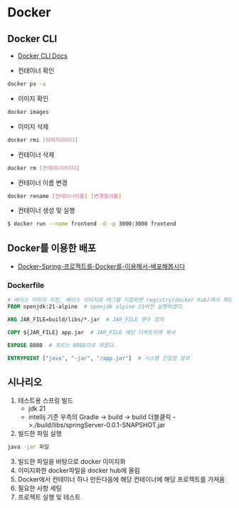 # Docker

## Docker CLI
- [Docker CLI Docs](https://docs.docker.com/reference/cli/docker/)

- 컨테이너 확인
```bash
docker ps -a
```

- 이미지 확인
```bash
docker images
```

- 이미지 삭제
```bash
docker rmi [이미지아이디]
```

- 컨테이너 삭제
```bash
docker rm [컨테이너아이디]
```

- 컨테이너 이름 변경
```bash
docker rename [컨테이너이름] [변경할이름]
```

- 컨테이너 생성 및 실행
```bash
$ docker run --name frontend -d -p 3000:3000 frontend
```

## Docker를 이용한 배포
- [Docker-Spring-프로젝트를-Docker를-이용해서-배포해봅시다](https://velog.io/@18k7102dy/Docker-Spring-%ED%94%84%EB%A1%9C%EC%A0%9D%ED%8A%B8%EB%A5%BC-Docker%EB%A5%BC-%EC%9D%B4%EC%9A%A9%ED%95%B4%EC%84%9C-%EB%B0%B0%ED%8F%AC%ED%95%B4%EB%B4%85%EC%8B%9C%EB%8B%A4)

### Dockerfile
```dockerfile
# 베이스 이미지 지정, 베이스 이미지와 태그를 지정하면 registry(docker hub)에서 해당 이미지를 가져옴(Pull)
FROM openjdk:21-alpine  # openjdk alpine 21버전 실행하겠다.

ARG JAR_FILE=build/libs/*.jar  # JAR_FILE 변수 정의

COPY ${JAR_FILE} app.jar  # JAR_FILE 메인 디렉토리에 복사

EXPOSE 8080  # 포트는 8080으로 하겠다.

ENTRYPOINT ["java", "-jar", "/app.jar"]  # 시스템 진입점 정의
```

## 시나리오
1. 테스트용 스프링 빌드
    - jdk 21
    - intellij 기준 우측의 Gradle -> build -> build 더블클릭 ->./build/libs/springServer-0.0.1-SNAPSHOT.jar
2. 빌드한 파일 실행
```bash
java -jar 파일
```
3. 빌드한 파일을 바탕으로 docker 이미지화
4. 이미지화한 docker파일을 docker hub에 올림
5. Docker에서 컨테이너 하나 만든다음에 해당 컨테이너에 해당 프로젝트를 가져옴
6. 필요한 사항 세팅
7. 프로젝트 실행 및 테스트
